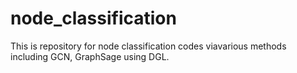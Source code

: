 # node_classification
This is repository for node classification codes viavarious methods including GCN, GraphSage using DGL.
